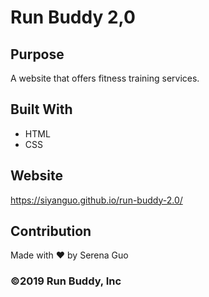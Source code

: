 # Run Buddy 2,0

## Purpose
A website that offers fitness training services.

## Built With
* HTML
* CSS

## Website
https://siyanguo.github.io/run-buddy-2.0/

## Contribution
Made with ❤️ by Serena Guo

### ©️2019 Run Buddy, Inc 
